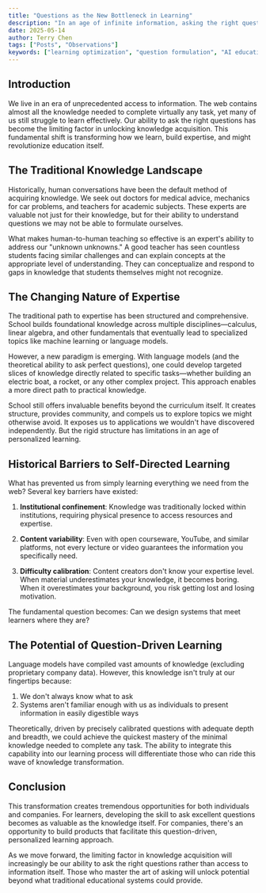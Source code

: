 ```yaml
---
title: "Questions as the New Bottleneck in Learning"
description: "In an age of infinite information, asking the right questions has become more valuable than finding answers. Exploring how question formulation is transforming education and knowledge acquisition."
date: 2025-05-14
author: Terry Chen
tags: ["Posts", "Observations"]
keywords: ["learning optimization", "question formulation", "AI education", "knowledge acquisition", "information overload", "learning strategies"]
---
```


## Introduction

We live in an era of unprecedented access to information. The web contains almost all the knowledge needed to complete virtually any task, yet many of us still struggle to learn effectively. Our ability to ask the right questions has become the limiting factor in unlocking knowledge acquisition. This fundamental shift is transforming how we learn, build expertise, and might revolutionize education itself.

## The Traditional Knowledge Landscape

Historically, human conversations have been the default method of acquiring knowledge. We seek out doctors for medical advice, mechanics for car problems, and teachers for academic subjects. These experts are valuable not just for their knowledge, but for their ability to understand questions we may not be able to formulate ourselves.

What makes human-to-human teaching so effective is an expert's ability to address our "unknown unknowns." A good teacher has seen countless students facing similar challenges and can explain concepts at the appropriate level of understanding. They can conceptualize and respond to gaps in knowledge that students themselves might not recognize.

## The Changing Nature of Expertise

The traditional path to expertise has been structured and comprehensive. School builds foundational knowledge across multiple disciplines—calculus, linear algebra, and other fundamentals that eventually lead to specialized topics like machine learning or language models.

However, a new paradigm is emerging. With language models (and the theoretical ability to ask perfect questions), one could develop targeted slices of knowledge directly related to specific tasks—whether building an electric boat, a rocket, or any other complex project. This approach enables a more direct path to practical knowledge.

School still offers invaluable benefits beyond the curriculum itself. It creates structure, provides community, and compels us to explore topics we might otherwise avoid. It exposes us to applications we wouldn't have discovered independently. But the rigid structure has limitations in an age of personalized learning.

## Historical Barriers to Self-Directed Learning

What has prevented us from simply learning everything we need from the web? Several key barriers have existed:

1. **Institutional confinement**: Knowledge was traditionally locked within institutions, requiring physical presence to access resources and expertise.

2. **Content variability**: Even with open courseware, YouTube, and similar platforms, not every lecture or video guarantees the information you specifically need.

3. **Difficulty calibration**: Content creators don't know your expertise level. When material underestimates your knowledge, it becomes boring. When it overestimates your background, you risk getting lost and losing motivation.

The fundamental question becomes: Can we design systems that meet learners where they are?

## The Potential of Question-Driven Learning

Language models have compiled vast amounts of knowledge (excluding proprietary company data). However, this knowledge isn't truly at our fingertips because:

1. We don't always know what to ask
2. Systems aren't familiar enough with us as individuals to present information in easily digestible ways

Theoretically, driven by precisely calibrated questions with adequate depth and breadth, we could achieve the quickest mastery of the minimal knowledge needed to complete any task. The ability to integrate this capability into our learning process will differentiate those who can ride this wave of knowledge transformation.

## Conclusion

This transformation creates tremendous opportunities for both individuals and companies. For learners, developing the skill to ask excellent questions becomes as valuable as the knowledge itself. For companies, there's an opportunity to build products that facilitate this question-driven, personalized learning approach.

As we move forward, the limiting factor in knowledge acquisition will increasingly be our ability to ask the right questions rather than access to information itself. Those who master the art of asking will unlock potential beyond what traditional educational systems could provide.